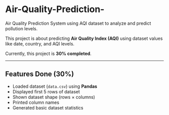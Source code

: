 # Air-Quality-Prediction-
Air Quality Prediction System using AQI dataset to analyze and predict pollution levels.

This project is about predicting **Air Quality Index (AQI)** using dataset values like date, country, and AQI levels.  

Currently, this project is **30% completed**.  

---

##  Features Done (30%)  
- Loaded dataset (`data.csv`) using **Pandas**  
- Displayed first 5 rows of dataset  
- Shown dataset shape (rows × columns)  
- Printed column names  
- Generated basic dataset statistics  

